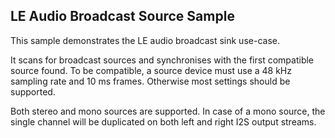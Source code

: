 ## LE Audio Broadcast Source Sample

This sample demonstrates the LE audio broadcast sink use-case.

It scans for broadcast sources and synchronises with the first compatible source found. To be
compatible, a source device must use a 48 kHz sampling rate and 10 ms frames. Otherwise most
settings should be supported.

Both stereo and mono sources are supported. In case of a mono source, the single channel will be
duplicated on both left and right I2S output streams.
